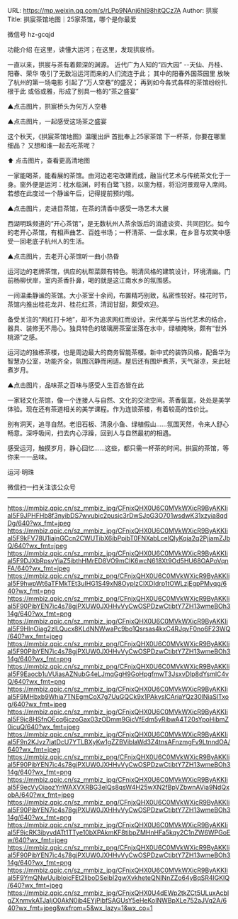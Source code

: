URL: https://mp.weixin.qq.com/s/rLPp9NAnj6hI98hitQCz7A
Author: 拱宸
Title: 拱宸茶馆地图｜25家茶馆，哪个是你最爱

微信号
hz-gcqjd

功能介绍
在这里，读懂大运河；在这里，发现拱宸桥。

一直以来，拱宸与茶有着颇深的渊源。
近代广为人知的“四大园”
--天仙、丹桂、阳春、荣华
吸引了无数沿运河而来的人们流连于此；
其中的阳春外国茶园里
放映了杭州的第一场电影
引起了“万人空巷”的盛况；
再到如今各式各样的茶馆纷纷扎根于此
或俗或雅，形成了别具一格的“茶之盛宴”

▲点击图片，拱宸桥头为何万人空巷

▲点击图片，一起感受这场茶之盛宴

这个秋天，《拱宸茶馆地图》温暖出炉
首批奉上25家茶馆
下一杯茶，你要在哪里细品？
又想和谁一起去吃茶呢？

⬆️ 点击图片，查看更高清地图

一家能喝茶，能看展的茶馆。由河边老宅改建而成，融当代艺术与传统茶文化于一身。窗外便是运河：枕水临渊，时有白鹭飞掠，以窗为框，将沿河景观导入席间。若想在此度过一个静谧午后，记得提前预约哦。

▲点击图片，走进目茶馆，在茶的清香中感受一场艺术大展

西湖明珠频道的“开心茶馆”，是无数杭州人茶余饭后的消遣谈资、共同回忆。如今的老开心茶馆，有相声曲艺、百姓书场；一杯清茶、一盘水果，在乡音与欢笑中感受一回老底子杭州人的生活。

▲点击图片，去老开心茶馆听一曲小热昏

运河边的老牌茶馆，供应的杭帮菜颇有特色。明清风格的建筑设计，环境清幽。门前杨柳伏岸，室内茶香扑鼻，喝的就是这江南水乡的氛围感。

一间温柔静谧的茶馆。大小茶室十余间，布置精巧别致，私密性较好。桂花时节，茶馆内推出桂花龙井、桂花红茶，清润甘甜，颇受欢迎。

备受关注的“网红打卡地”，却不为追求网红而设计。宋代美学与当代艺术的结合，器具、装修无不用心。独具特色的玻璃房茶室坐落在水中，绿植掩映，颇有“世外桃源”之感。

运河边的独栋茶楼，也是周边最大的商务智能茶楼。新中式的装饰风格，配备华为智慧办公室，功能齐全，氛围沉静而闲适。屋后还有围炉煮茶，天气渐凉，来此轻煮岁月。

▲点击图片，品味茶之百味与感受人生百态皆在此

一家轻文化茶馆，像一个连接人与自然、文化的交流空间。茶香氤氲，处处是美学体验。现在还有茶道相关的美学课程。作为连锁茶楼，有着较高的性价比。

别有洞天，追寻自然。老旧石板、清泉小鱼、绿植假山……氛围天然，令来人舒心畅意。深呼吸间，扫去内心浮躁，回到人与自然最初的相遇。

感受运河，触摸岁月，静心回忆……这些，都只需一杯茶的时间。拱宸的茶馆，等你来一一品味。

运河·明珠

微信扫一扫关注该公众号

---

https://mmbiz.qpic.cn/sz_mmbiz_jpg/CFnjxQHX0U6C0MVkWXicR9ByAKKIiaI5F9JPHFHb8f3nyibDS7wvubic2pusic3rDwSJpG3O701wsdwK31xzyia8qdDg/640?wx_fmt=jpeg
https://mmbiz.qpic.cn/sz_mmbiz_jpg/CFnjxQHX0U6C0MVkWXicR9ByAKKIiaI5F9kFV78U1iajnGCcn2CWUTibX6ibPpibT0FNXabLcelQlyKqia2q2PjiamZJbQ/640?wx_fmt=jpeg
https://mmbiz.qpic.cn/sz_mmbiz_jpg/CFnjxQHX0U6C0MVkWXicR9ByAKKIiaI5F9DJXbRpsvYiaZ5ibthHMrED8VO9mClK6wcN618Xt9Od5HU68OAPoVqnFA/640?wx_fmt=jpeg
https://mmbiz.qpic.cn/sz_mmbiz_png/CFnjxQHX0U6C0MVkWXicR9ByAKKIiaI5F9hwpWt6aTFMkTEt3uIHG1S49xN8OyplzClXDIdrp1tOWLzjEgpPMyqg/640?wx_fmt=png
https://mmbiz.qpic.cn/sz_mmbiz_png/CFnjxQHX0U6C0MVkWXicR9ByAKKIiaI5F90PibYEN7ic4s78gjPXUW0JXHHvVyCwOSPDzwCtibtY7ZH13wmeBOh314g/640?wx_fmt=png
https://mmbiz.qpic.cn/sz_mmbiz_jpg/CFnjxQHX0U6C0MVkWXicR9ByAKKIiaI5F9HInOiag2zlLQucx8KLdNNWwaPc9bo1Qsrsas4kxC4RJqvF0no6F23WQ/640?wx_fmt=jpeg
https://mmbiz.qpic.cn/sz_mmbiz_png/CFnjxQHX0U6C0MVkWXicR9ByAKKIiaI5F90PibYEN7ic4s78gjPXUW0JXHHvVyCwOSPDzwCtibtY7ZH13wmeBOh314g/640?wx_fmt=png
https://mmbiz.qpic.cn/sz_mmbiz_png/CFnjxQHX0U6C0MVkWXicR9ByAKKIiaI5F9Eaocb1uVUiasAZNubG4eLJmqGgH9GoHpgfmwT3JsxvDlp8dYsmlC4vQ/640?wx_fmt=png
https://mmbiz.qpic.cn/sz_mmbiz_jpg/CFnjxQHX0U6C0MVkWXicR9ByAKKIiaI5F9MHbxb9Whia7TNEgmCoX7g7UuGQCk9x1PAkyslCAriaYQz30lNiaSlTxog/640?wx_fmt=jpeg
https://mmbiz.qpic.cn/sz_mmbiz_jpg/CFnjxQHX0U6C0MVkWXicR9ByAKKIiaI5F9ic8HSfnOEcq6iczoGax03zODmm9GicVfEdm5yRibwA4T20sYpoHibmZ0icuQ/640?wx_fmt=jpeg
https://mmbiz.qpic.cn/sz_mmbiz_jpg/CFnjxQHX0U6C0MVkWXicR9ByAKKIiaI5F9n2KJvz7iatDcU7YTLBXyKw1gZZBViblaWd3Z4tnsAFnzmgFv9LtnndOA/640?wx_fmt=jpeg
https://mmbiz.qpic.cn/sz_mmbiz_png/CFnjxQHX0U6C0MVkWXicR9ByAKKIiaI5F90PibYEN7ic4s78gjPXUW0JXHHvVyCwOSPDzwCtibtY7ZH13wmeBOh314g/640?wx_fmt=png
https://mmbiz.qpic.cn/sz_mmbiz_jpg/CFnjxQHX0U6C0MVkWXicR9ByAKKIiaI5F9ecVyOiaozYnWAXVXRBG3eIQs8qsW4H25wXN2fBpVZbwnAVia9NdQxobA/640?wx_fmt=jpeg
https://mmbiz.qpic.cn/sz_mmbiz_png/CFnjxQHX0U6C0MVkWXicR9ByAKKIiaI5F90PibYEN7ic4s78gjPXUW0JXHHvVyCwOSPDzwCtibtY7ZH13wmeBOh314g/640?wx_fmt=png
https://mmbiz.qpic.cn/sz_mmbiz_jpg/CFnjxQHX0U6C0MVkWXicR9ByAKKIiaI5F9icRK3ibyvdATt1TTye10bXPAkmKF8tibpZMHnHFa5kqy2C1nZW6WPGoEw/640?wx_fmt=jpeg
https://mmbiz.qpic.cn/sz_mmbiz_png/CFnjxQHX0U6C0MVkWXicR9ByAKKIiaI5F90PibYEN7ic4s78gjPXUW0JXHHvVyCwOSPDzwCtibtY7ZH13wmeBOh314g/640?wx_fmt=png
https://mmbiz.qpic.cn/sz_mmbiz_jpg/CFnjxQHX0U6C0MVkWXicR9ByAKKIiaI5F9YmQNwUuibIoicFEt2liboDSeibI2gwXvkheteQNINnZZo64yBqSR4lGKlQ/640?wx_fmt=jpeg
https://mmbiz.qpic.cn/sz_mmbiz_jpg/CFnjxQHX0U4dEWp2tkZCt5ULuxAcblgZXnmvkATJaIjO0AkN0ib4EYjPibfSAGUsY5eHeKoINWBpXLe752aJVq2A/640?wx_fmt=jpeg&wxfrom=5&wx_lazy=1&wx_co=1
